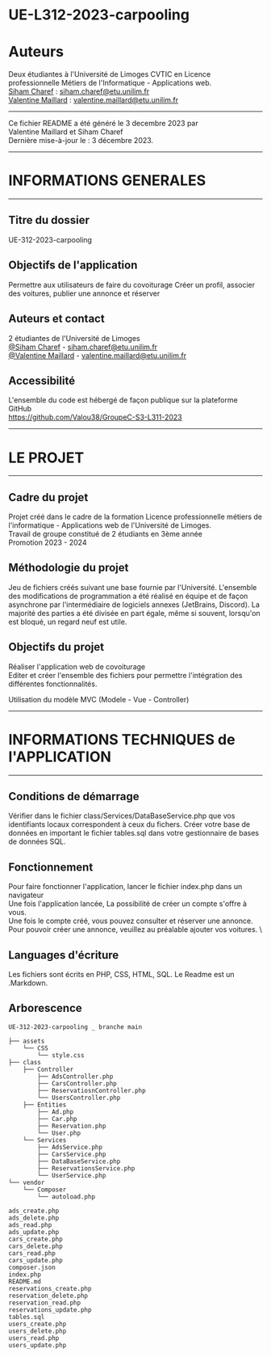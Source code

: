 # UE-L312-2023-carpooling

# Auteurs
Deux étudiantes à l'Université de Limoges CVTIC en Licence professionnelle Métiers de l'Informatique - Applications web.
</br>
<a title="GitHub de Siham Charef" href="https://github.com/SihamWeb">Siham Charef</a> : siham.charef@etu.unilim.fr</br>
<a title="GitHub de Valentine Maillard" href="https://github.com/Valou38">Valentine Maillard</a> : valentine.maillard@etu.unilim.fr

*****************************************

Ce fichier README a été généré le 3 decembre 2023 par \
Valentine Maillard et Siham Charef \
Dernière mise-à-jour le : 3 décembre 2023.

***************************************
# INFORMATIONS GENERALES
***************************************

## Titre du dossier

UE-312-2023-carpooling

## Objectifs de l'application

Permettre aux utilisateurs de faire du covoiturage
Créer un profil, associer des voitures, publier une annonce et réserver

## Auteurs et contact

2 étudiantes de l'Université de Limoges \
[@Siham Charef](https://github.com/SihamWeb) - siham.charef@etu.unilim.fr \
[@Valentine Maillard](https://github.com/Valou38) - valentine.maillard@etu.unilim.fr


## Accessibilité

L'ensemble du code est hébergé de façon publique sur la plateforme GitHub \
https://github.com/Valou38/GroupeC-S3-L311-2023



*******************************************
# LE PROJET
*******************************************

## Cadre du projet

Projet créé dans le cadre de la formation Licence professionnelle métiers de l'informatique - Applications web de l'Université de Limoges. \
Travail de groupe constitué de 2 étudiants en 3ème année \
Promotion 2023 - 2024

## Méthodologie du projet

Jeu de fichiers créés suivant une base fournie par l'Université.
L'ensemble des modifications de programmation a été réalisé en équipe et de façon asynchrone par l'intermédiaire de logiciels annexes (JetBrains, Discord).
La majorité des parties a été divisée en part égale, même si souvent, lorsqu'on est bloqué, un regard neuf est utile.

## Objectifs du projet

Réaliser l'application web de covoiturage \
Editer et créer l'ensemble des fichiers pour permettre l'intégration des différentes fonctionnalités. 

Utilisation du modèle MVC (Modele - Vue - Controller)

**********************************************
# INFORMATIONS TECHNIQUES de l'APPLICATION
***********************************************

## Conditions de démarrage

Vérifier dans le fichier class/Services/DataBaseService.php que vos identifiants locaux correspondent à ceux du fichers.
Créer votre base de données en important le fichier tables.sql dans votre gestionnaire de bases de données SQL.

## Fonctionnement

Pour faire fonctionner l'application, lancer le fichier index.php dans un navigateur \
Une fois l'application lancée, La possibilité de créer un compte s'offre à vous. \
Une fois le compte créé, vous pouvez consulter et réserver une annonce. \
Pour pouvoir créer une annonce, veuillez au préalable ajouter vos voitures. \

## Languages d'écriture

Les fichiers sont écrits en PHP, CSS, HTML, SQL. Le Readme est un .Markdown.

## Arborescence


```
UE-312-2023-carpooling _ branche main

├── assets
    └── CSS
        └── style.css    
├── class
    ├── Controller
        ├── AdsController.php
        ├── CarsController.php
        ├── ReservatiosnController.php
        └── UsersController.php        
    ├── Entities
        ├── Ad.php
        ├── Car.php
        ├── Reservation.php    
        └── User.php
    └── Services
        ├── AdsService.php
        ├── CarsService.php
        ├── DataBaseService.php
        ├── ReservationsService.php
        └── UserService.php        
└── vendor
    └── Composer
        └── autoload.php

ads_create.php
ads_delete.php
ads_read.php
ads_update.php
cars_create.php
cars_delete.php
cars_read.php
cars_update.php
composer.json
index.php
README.md
reservations_create.php
reservation_delete.php
reservation_read.php
reservations_update.php
tables.sql
users_create.php
users_delete.php
users_read.php
users_update.php

```


